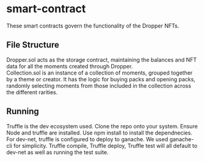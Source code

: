 # smart-contract
These smart contracts govern the functionality of the Dropper NFTs. 


## File Structure
Dropper.sol acts as the storage contract, maintaining the balances and NFT data for all the moments created through Dropper.  
Collection.sol is an instance of a collection of moments, grouped together by a theme or creator. It has the logic for buying packs and opening packs, randomly selecting moments from those included in the collection across the different rarities.


## Running

Truffle is the dev ecosystem used. Clone the repo onto your system. Ensure Node and truffle are installed. Use npm install to install the dependnecies. For dev-net, truffle is configured to deploy to ganache. We used ganache-cli for simplicity. Truffle compile, Truffle deploy, Truffle test will all default to dev-net as well as running the test suite.
